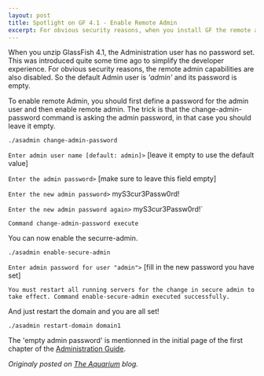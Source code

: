 ```yaml
---
layout: post
title: Spotlight on GF 4.1 - Enable Remote Admin
excerpt: For obvious security reasons, when you install GF the remote admin capabilities are also disabled...
---
```


When you unzip GlassFish 4.1, the Administration user has no password set. This was introduced quite some time ago to simplify the developer experience. For obvious security reasons, the remote admin capabilities are also disabled. So the default Admin user is _'admin'_ and its password is empty.

To enable remote Admin, you should first define a password for the admin user and then enable remote admin. The trick is that the change-admin-password command is asking the admin password, in that case you should leave it empty.



`./asadmin change-admin-password`


`Enter admin user name [default: admin]>` [leave it empty to use the default value]


`Enter the admin password>` [make sure to leave this field empty]


`Enter the new admin password>` myS3cur3Passw0rd!


`Enter the new admin password again>` myS3cur3Passw0rd!`


`Command change-admin-password execute`

You can now enable the securre-admin.

`./asadmin enable-secure-admin`


`Enter admin password for user "admin">` [fill in the new password you have set]


`You must restart all running servers for the change in secure admin to take effect. Command enable-secure-admin executed successfully.`



And just restart the domain and you are all set!


`./asadmin restart-domain domain1`



The 'empty admin password' is mentionned in the initial page of the first chapter of the [Administration Guide](https://glassfish.java.net/docs/4.0/administration-guide.pdf).

*Originaly posted on [The Aquarium](https://blogs.oracle.com/theaquarium/spotlight-on-glassfish-41%3a-11-enable-remote-admin) blog.*
